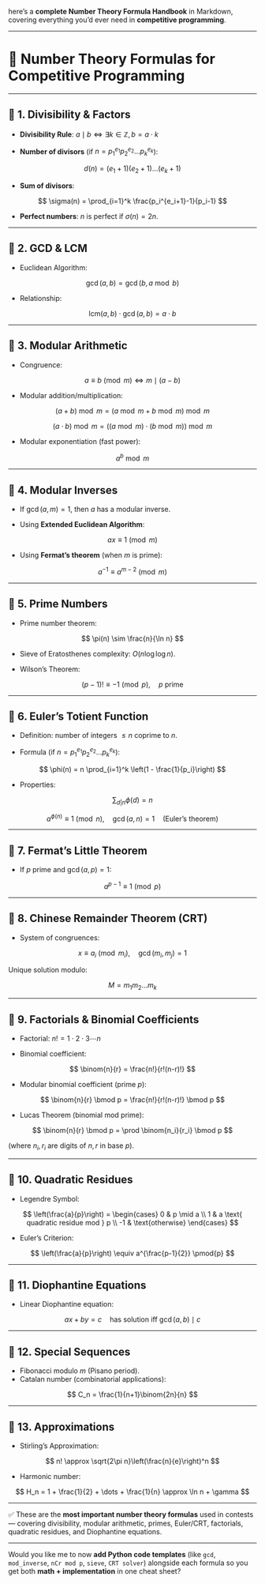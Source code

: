  here’s a **complete Number Theory Formula Handbook** in Markdown, covering everything you’d ever need in **competitive programming**.

---

# 📘 Number Theory Formulas for Competitive Programming

---

## 🔹 1. Divisibility & Factors

* **Divisibility Rule**:
  $a \mid b \iff \exists k \in \mathbb{Z}, b = a \cdot k$

* **Number of divisors** (if $n = p_1^{e_1} p_2^{e_2} \dots p_k^{e_k}$):

$$
d(n) = (e_1+1)(e_2+1)\dots(e_k+1)
$$

* **Sum of divisors**:

$$
\sigma(n) = \prod_{i=1}^k \frac{p_i^{e_i+1}-1}{p_i-1}
$$

* **Perfect numbers**: $n$ is perfect if $\sigma(n) = 2n$.

---

## 🔹 2. GCD & LCM

* Euclidean Algorithm:

$$
\gcd(a,b) = \gcd(b, a \bmod b)
$$

* Relationship:

$$
\text{lcm}(a,b) \cdot \gcd(a,b) = a \cdot b
$$

---

## 🔹 3. Modular Arithmetic

* Congruence:

$$
a \equiv b \pmod{m} \iff m \mid (a-b)
$$

* Modular addition/multiplication:

$$
(a+b) \bmod m = (a \bmod m + b \bmod m) \bmod m
$$

$$
(a\cdot b) \bmod m = ((a \bmod m)\cdot(b \bmod m)) \bmod m
$$

* Modular exponentiation (fast power):

$$
a^b \bmod m
$$

---

## 🔹 4. Modular Inverses

* If $\gcd(a,m)=1$, then $a$ has a modular inverse.

* Using **Extended Euclidean Algorithm**:

$$
ax \equiv 1 \pmod{m}
$$

* Using **Fermat’s theorem** (when $m$ is prime):

$$
a^{-1} \equiv a^{m-2} \pmod{m}
$$

---

## 🔹 5. Prime Numbers

* Prime number theorem:

$$
\pi(n) \sim \frac{n}{\ln n}
$$

* Sieve of Eratosthenes complexity: $O(n \log \log n)$.

* Wilson’s Theorem:

$$
(p-1)! \equiv -1 \pmod{p}, \quad p \text{ prime}
$$

---

## 🔹 6. Euler’s Totient Function

* Definition: number of integers $\leq n$ coprime to $n$.

* Formula (if $n = p_1^{e_1}p_2^{e_2}\dots p_k^{e_k}$):

$$
\phi(n) = n \prod_{i=1}^k \left(1 - \frac{1}{p_i}\right)
$$

* Properties:

$$
\sum_{d|n} \phi(d) = n
$$

$$
a^{\phi(n)} \equiv 1 \pmod{n}, \quad \gcd(a,n)=1 \quad (\text{Euler’s theorem})
$$

---

## 🔹 7. Fermat’s Little Theorem

* If $p$ prime and $\gcd(a,p)=1$:

$$
a^{p-1} \equiv 1 \pmod{p}
$$

---

## 🔹 8. Chinese Remainder Theorem (CRT)

* System of congruences:

$$
x \equiv a_i \pmod{m_i}, \quad \gcd(m_i, m_j) = 1
$$

Unique solution modulo:

$$
M = m_1 m_2 \dots m_k
$$

---

## 🔹 9. Factorials & Binomial Coefficients

* Factorial: $n! = 1\cdot2\cdot3\cdots n$

* Binomial coefficient:

$$
\binom{n}{r} = \frac{n!}{r!(n-r)!}
$$

* Modular binomial coefficient (prime $p$):

$$
\binom{n}{r} \bmod p = \frac{n!}{r!(n-r)!} \bmod p
$$

* Lucas Theorem (binomial mod prime):

$$
\binom{n}{r} \bmod p = \prod \binom{n_i}{r_i} \bmod p
$$

(where $n_i, r_i$ are digits of $n, r$ in base $p$).

---

## 🔹 10. Quadratic Residues

* Legendre Symbol:

$$
\left(\frac{a}{p}\right) = \begin{cases}
0 & p \mid a \\
1 & a \text{ quadratic residue mod } p \\
-1 & \text{otherwise}
\end{cases}
$$

* Euler’s Criterion:

$$
\left(\frac{a}{p}\right) \equiv a^{\frac{p-1}{2}} \pmod{p}
$$

---

## 🔹 11. Diophantine Equations

* Linear Diophantine equation:

$$
ax + by = c \quad \text{has solution iff } \gcd(a,b) \mid c
$$

---

## 🔹 12. Special Sequences

* Fibonacci modulo $m$ (Pisano period).
* Catalan number (combinatorial applications):

$$
C_n = \frac{1}{n+1}\binom{2n}{n}
$$

---

## 🔹 13. Approximations

* Stirling’s Approximation:

$$
n! \approx \sqrt{2\pi n}\left(\frac{n}{e}\right)^n
$$

* Harmonic number:

$$
H_n = 1 + \frac{1}{2} + \dots + \frac{1}{n} \approx \ln n + \gamma
$$

---

✅ These are the **most important number theory formulas** used in contests — covering divisibility, modular arithmetic, primes, Euler/CRT, factorials, quadratic residues, and Diophantine equations.

---

Would you like me to now **add Python code templates** (like `gcd`, `mod_inverse`, `nCr mod p`, `sieve`, `CRT solver`) alongside each formula so you get both **math + implementation** in one cheat sheet?
